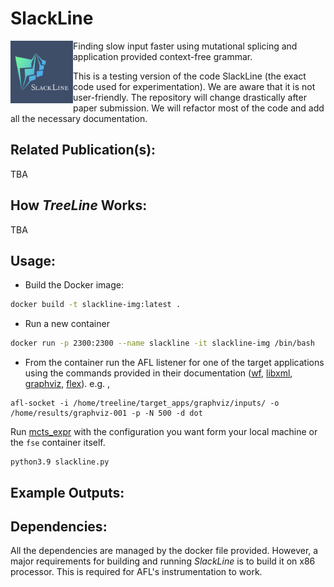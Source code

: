 # SlackLine

<img align="left" src="slackline-logo.png" width=100 alt="TreeLine Logo">
Finding slow input faster using mutational splicing and application provided context-free grammar. 

This is a testing version of the code SlackLine (the exact code used for experimentation). We are aware that it is not
user-friendly. The repository will change drastically after paper submission. We will refactor most of the code and
add all the necessary documentation.

## Related Publication(s):

TBA

## How _TreeLine_ Works:

TBA

## Usage:

- Build the Docker image:
```sh
docker build -t slackline-img:latest .
```

- Run a new container
```sh
docker run -p 2300:2300 --name slackline -it slackline-img /bin/bash
```
- From the container run the AFL listener for one of the target applications using the commands provided in their 
documentation ([wf](target_apps/word-frequency/README.md), [libxml](target_apps/libxml2/README.md), 
[graphviz](target_apps/graphviz/README.md), [flex](target_apps/flex/README.md)).
e.g. , 
```shell
afl-socket -i /home/treeline/target_apps/graphviz/inputs/ -o /home/results/graphviz-001 -p -N 500 -d dot
```

Run [mcts_expr](mcts_exper.py) with the configuration you want form your local machine or the `fse` container itself. 
```shell
python3.9 slackline.py 
```

## Example Outputs:




## Dependencies:

All the dependencies are managed by the docker file provided. However, a major requirements for building and running
_SlackLine_ is to build it on x86 processor. This is required for AFL's instrumentation to work. 
